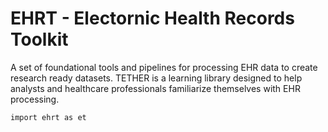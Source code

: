# EHRT - Electornic Health Records Toolkit

A set of foundational tools and pipelines for processing EHR data to create research ready datasets. TETHER is a learning library designed to help analysts and healthcare professionals familiarize themselves with EHR processing.

`import ehrt as et`


